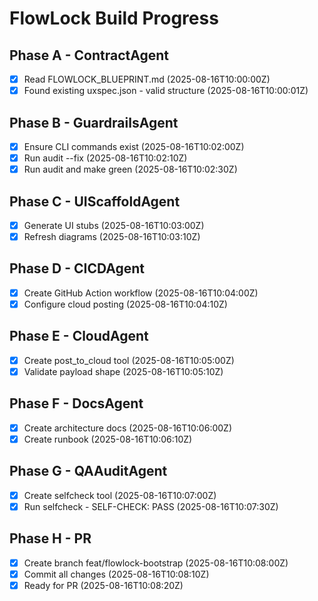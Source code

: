 # FlowLock Build Progress

## Phase A - ContractAgent
- [x] Read FLOWLOCK_BLUEPRINT.md (2025-08-16T10:00:00Z)
- [x] Found existing uxspec.json - valid structure (2025-08-16T10:00:01Z)

## Phase B - GuardrailsAgent
- [x] Ensure CLI commands exist (2025-08-16T10:02:00Z)
- [x] Run audit --fix (2025-08-16T10:02:10Z)
- [x] Run audit and make green (2025-08-16T10:02:30Z)

## Phase C - UIScaffoldAgent
- [x] Generate UI stubs (2025-08-16T10:03:00Z)
- [x] Refresh diagrams (2025-08-16T10:03:10Z)

## Phase D - CICDAgent
- [x] Create GitHub Action workflow (2025-08-16T10:04:00Z)
- [x] Configure cloud posting (2025-08-16T10:04:10Z)

## Phase E - CloudAgent
- [x] Create post_to_cloud tool (2025-08-16T10:05:00Z)
- [x] Validate payload shape (2025-08-16T10:05:10Z)

## Phase F - DocsAgent
- [x] Create architecture docs (2025-08-16T10:06:00Z)
- [x] Create runbook (2025-08-16T10:06:10Z)

## Phase G - QAAuditAgent
- [x] Create selfcheck tool (2025-08-16T10:07:00Z)
- [x] Run selfcheck - SELF-CHECK: PASS (2025-08-16T10:07:30Z)

## Phase H - PR
- [x] Create branch feat/flowlock-bootstrap (2025-08-16T10:08:00Z)
- [x] Commit all changes (2025-08-16T10:08:10Z)
- [x] Ready for PR (2025-08-16T10:08:20Z)
